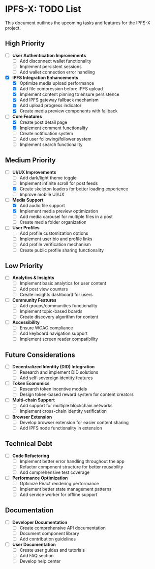 # IPFS-X: TODO List

This document outlines the upcoming tasks and features for the IPFS-X project.

## High Priority

- [ ] **User Authentication Improvements**
  - [ ] Add disconnect wallet functionality
  - [ ] Implement persistent sessions
  - [ ] Add wallet connection error handling

- [x] **IPFS Integration Enhancements**
  - [x] Optimize media upload performance
  - [x] Add file compression before IPFS upload
  - [x] Implement content pinning to ensure persistence
  - [x] Add IPFS gateway fallback mechanism
  - [x] Add upload progress indicator
  - [x] Create media preview components with fallback

- [ ] **Core Features**
  - [x] Create post detail page
  - [x] Implement comment functionality
  - [ ] Create notification system
  - [ ] Add user following/follower system
  - [ ] Implement search functionality

## Medium Priority

- [ ] **UI/UX Improvements**
  - [ ] Add dark/light theme toggle
  - [ ] Implement infinite scroll for post feeds
  - [x] Create skeleton loaders for better loading experience
  - [ ] Improve mobile UI/UX

- [ ] **Media Support**
  - [x] Add audio file support
  - [x] Implement media preview optimization
  - [ ] Add media carousel for multiple files in a post
  - [ ] Create media folder organization

- [ ] **User Profiles**
  - [ ] Add profile customization options
  - [ ] Implement user bio and profile links
  - [ ] Add profile verification mechanism
  - [ ] Create public profile sharing functionality

## Low Priority

- [ ] **Analytics & Insights**
  - [ ] Implement basic analytics for user content
  - [ ] Add post view counters
  - [ ] Create insights dashboard for users

- [ ] **Community Features**
  - [ ] Add groups/communities functionality
  - [ ] Implement topic-based boards
  - [ ] Create discovery algorithm for content

- [ ] **Accessibility**
  - [ ] Ensure WCAG compliance
  - [ ] Add keyboard navigation support
  - [ ] Implement screen reader compatibility

## Future Considerations

- [ ] **Decentralized Identity (DID) Integration**
  - [ ] Research and implement DID solutions
  - [ ] Add self-sovereign identity features

- [ ] **Token Economics**
  - [ ] Research token incentive models
  - [ ] Design token-based reward system for content creators

- [ ] **Multi-chain Support**
  - [ ] Add support for multiple blockchain networks
  - [ ] Implement cross-chain identity verification

- [ ] **Browser Extension**
  - [ ] Develop browser extension for easier content sharing
  - [ ] Add IPFS node functionality in extension

## Technical Debt

- [ ] **Code Refactoring**
  - [ ] Implement better error handling throughout the app
  - [ ] Refactor component structure for better reusability
  - [ ] Add comprehensive test coverage

- [ ] **Performance Optimization**
  - [ ] Optimize React rendering performance
  - [ ] Implement better state management patterns
  - [ ] Add service worker for offline support

## Documentation

- [ ] **Developer Documentation**
  - [ ] Create comprehensive API documentation
  - [ ] Document component library
  - [ ] Add contribution guidelines

- [ ] **User Documentation**
  - [ ] Create user guides and tutorials
  - [ ] Add FAQ section
  - [ ] Develop help center 